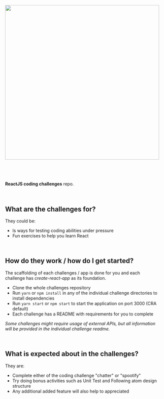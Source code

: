 <img src="https://puu.sh/HyrmV/95c458d9d9.png" width=500 />


&nbsp;
#
**ReactJS coding challenges** repo.

&nbsp;
## What are the challenges for?
They could be:
- Is ways for testing coding abilities under pressure
- Fun exercises to help you learn React 

&nbsp;
## How do they work / how do I get started?
The scaffolding of each challenges / app is done for you and each challenge has *create-react-app* as its foundation.

- Clone the whole challenges repository
- Run `yarn` or `npm install` in any of the individual challenge directories to install dependencies
- Run `yarn start` or `npm start` to start the application on port 3000 (CRA default)
- Each challenge has a README with requirements for you to complete

*Some challenges might require usage of external APIs, but all information will be provided in the individual challenge readme.*

&nbsp;
## What is expected about in the challenges?
They are:
- Complete either of the coding challenge "chatter" or "spootify"
- Try doing bonus activities such as Unit Test and Following atom design structure
- Any additional added feature will also help to appreciated 